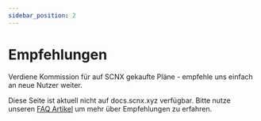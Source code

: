 ```yaml
---
sidebar_position: 2
---
```


# Empfehlungen

Verdiene Kommission für auf SCNX gekaufte Pläne - empfehle uns einfach an neue Nutzer weiter.

Diese Seite ist aktuell nicht auf docs.scnx.xyz verfügbar. Bitte nutze
unseren [FAQ Artikel](https://faq.scnx.app/scnx-referrals-faq/) um mehr über Empfehlungen zu erfahren.
